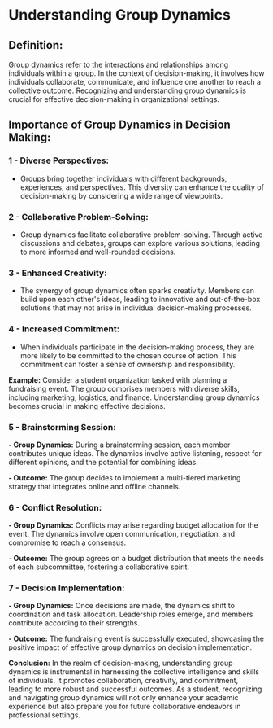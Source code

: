 # Understanding Group Dynamics

<div class="blue">

## Definition:
Group dynamics refer to the interactions and relationships among individuals within a group. In the context of decision-making, it involves how individuals collaborate, communicate, and influence one another to reach a collective outcome. Recognizing and understanding group dynamics is crucial for effective decision-making in organizational settings.
</div>

## Importance of Group Dynamics in Decision Making:
<div class="my-4"></div>

### 1 - Diverse Perspectives:
   - Groups bring together individuals with different backgrounds, experiences, and perspectives. This diversity can enhance the quality of decision-making by considering a wide range of viewpoints.
<div class="my-4"></div>

### 2 - Collaborative Problem-Solving:
   - Group dynamics facilitate collaborative problem-solving. Through active discussions and debates, groups can explore various solutions, leading to more informed and well-rounded decisions.
<div class="my-4"></div>

### 3 - Enhanced Creativity:
   - The synergy of group dynamics often sparks creativity. Members can build upon each other's ideas, leading to innovative and out-of-the-box solutions that may not arise in individual decision-making processes.

### 4 - Increased Commitment:
   - When individuals participate in the decision-making process, they are more likely to be committed to the chosen course of action. This commitment can foster a sense of ownership and responsibility.

<div class="my-4"></div>

<div class="red">

**Example:**
Consider a student organization tasked with planning a fundraising event. The group comprises members with diverse skills, including marketing, logistics, and finance. Understanding group dynamics becomes crucial in making effective decisions.

</div>

<div class="my-4"></div>

### 5 - Brainstorming Session:
**- Group Dynamics:**
   During a brainstorming session, each member contributes unique ideas. The dynamics involve active listening, respect for different opinions, and the potential for combining ideas.
   <div class="my-4"></div>
   
**- Outcome:**
 The group decides to implement a multi-tiered marketing strategy that integrates online and offline channels.

<div class="my-4"></div>

### 6 - Conflict Resolution:
**- Group Dynamics:**
   Conflicts may arise regarding budget allocation for the event. The dynamics involve open communication, negotiation, and compromise to reach a consensus.
   <div class="my-4"></div>

**- Outcome:**
   The group agrees on a budget distribution that meets the needs of each subcommittee, fostering a collaborative spirit.

<div class="my-4"></div>

### 7 - Decision Implementation:
**- Group Dynamics:**
Once decisions are made, the dynamics shift to coordination and task allocation. Leadership roles emerge, and members contribute according to their strengths.
<div class="my-4"></div>

**- Outcome:**
The fundraising event is successfully executed, showcasing the positive impact of effective group dynamics on decision implementation.

<div class="my-4"></div>

**Conclusion:**
In the realm of decision-making, understanding group dynamics is instrumental in harnessing the collective intelligence and skills of individuals. It promotes collaboration, creativity, and commitment, leading to more robust and successful outcomes. As a student, recognizing and navigating group dynamics will not only enhance your academic experience but also prepare you for future collaborative endeavors in professional settings.
